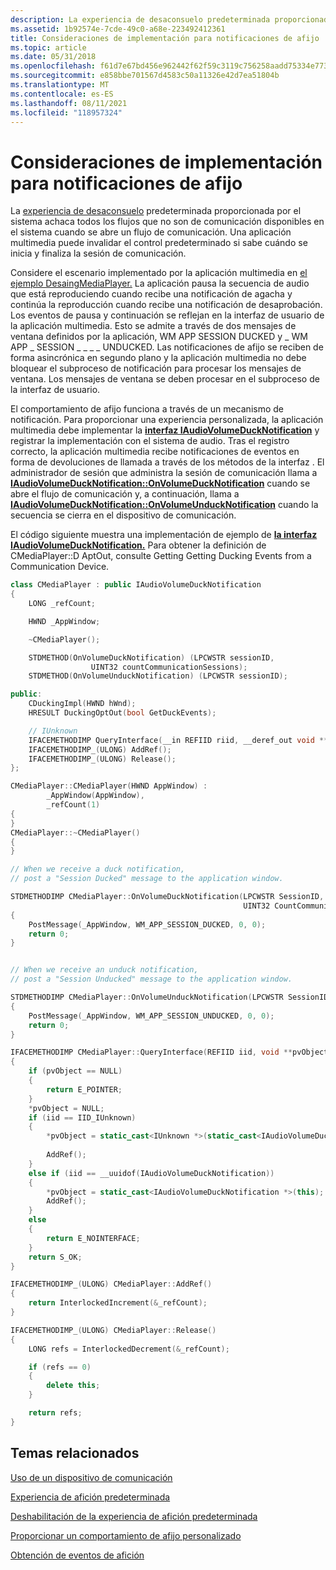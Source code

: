 ```yaml
---
description: La experiencia de desaconsuelo predeterminada proporcionada por el sistema achaca todos los flujos que no son de comunicación disponibles en el sistema cuando se abre un flujo de comunicación.
ms.assetid: 1b92574e-7cde-49c0-a68e-223492412361
title: Consideraciones de implementación para notificaciones de afijo
ms.topic: article
ms.date: 05/31/2018
ms.openlocfilehash: f61d7e67bd456e962442f62f59c3119c756258aadd75334e7736cbc69fba0867
ms.sourcegitcommit: e858bbe701567d4583c50a11326e42d7ea51804b
ms.translationtype: MT
ms.contentlocale: es-ES
ms.lasthandoff: 08/11/2021
ms.locfileid: "118957324"
---
```

# <a name="implementation-considerations-for-ducking-notifications"></a>Consideraciones de implementación para notificaciones de afijo

La [experiencia de desaconsuelo](stream-attenuation.md) predeterminada proporcionada por el sistema achaca todos los flujos que no son de comunicación disponibles en el sistema cuando se abre un flujo de comunicación. Una aplicación multimedia puede invalidar el control predeterminado si sabe cuándo se inicia y finaliza la sesión de comunicación.

Considere el escenario implementado por la aplicación multimedia en [el ejemplo DesaingMediaPlayer.](duckingmediaplayer.md) La aplicación pausa la secuencia de audio que está reproduciendo cuando recibe una notificación de agacha y continúa la reproducción cuando recibe una notificación de desaprobación. Los eventos de pausa y continuación se reflejan en la interfaz de usuario de la aplicación multimedia. Esto se admite a través de dos mensajes de ventana definidos por la aplicación, WM APP SESSION DUCKED y \_ WM APP \_ SESSION \_ \_ \_ \_ UNDUCKED. Las notificaciones de afijo se reciben de forma asincrónica en segundo plano y la aplicación multimedia no debe bloquear el subproceso de notificación para procesar los mensajes de ventana. Los mensajes de ventana se deben procesar en el subproceso de la interfaz de usuario.

El comportamiento de afijo funciona a través de un mecanismo de notificación. Para proporcionar una experiencia personalizada, la aplicación multimedia debe implementar la [**interfaz IAudioVolumeDuckNotification**](/windows/desktop/api/AudioPolicy/nn-audiopolicy-iaudiovolumeducknotification) y registrar la implementación con el sistema de audio. Tras el registro correcto, la aplicación multimedia recibe notificaciones de eventos en forma de devoluciones de llamada a través de los métodos de la interfaz . El administrador de sesión que administra la sesión de comunicación llama a [**IAudioVolumeDuckNotification::OnVolumeDuckNotification**](/windows/desktop/api/AudioPolicy/nf-audiopolicy-iaudiovolumeducknotification-onvolumeducknotification) cuando se abre el flujo de comunicación y, a continuación, llama a [**IAudioVolumeDuckNotification::OnVolumeUnduckNotification**](/windows/desktop/api/AudioPolicy/nf-audiopolicy-iaudiovolumeducknotification-onvolumeunducknotification) cuando la secuencia se cierra en el dispositivo de comunicación.

El código siguiente muestra una implementación de ejemplo de [**la interfaz IAudioVolumeDuckNotification.**](/windows/desktop/api/AudioPolicy/nn-audiopolicy-iaudiovolumeducknotification) Para obtener la definición de CMediaPlayer::D AptOut, consulte Getting Getting Ducking Events from a Communication Device.


```C++
class CMediaPlayer : public IAudioVolumeDuckNotification
{
    LONG _refCount;

    HWND _AppWindow;

    ~CMediaPlayer();

    STDMETHOD(OnVolumeDuckNotification) (LPCWSTR sessionID, 
                  UINT32 countCommunicationSessions);
    STDMETHOD(OnVolumeUnduckNotification) (LPCWSTR sessionID);

public:
    CDuckingImpl(HWND hWnd);
    HRESULT DuckingOptOut(bool GetDuckEvents);

    // IUnknown
    IFACEMETHODIMP QueryInterface(__in REFIID riid, __deref_out void **ppv);
    IFACEMETHODIMP_(ULONG) AddRef();
    IFACEMETHODIMP_(ULONG) Release();
};

CMediaPlayer::CMediaPlayer(HWND AppWindow) :
        _AppWindow(AppWindow),
        _refCount(1)
{
}
CMediaPlayer::~CMediaPlayer()
{
}

// When we receive a duck notification, 
// post a "Session Ducked" message to the application window.

STDMETHODIMP CMediaPlayer::OnVolumeDuckNotification(LPCWSTR SessionID, 
                                                    UINT32 CountCommunicationsSessions)
{
    PostMessage(_AppWindow, WM_APP_SESSION_DUCKED, 0, 0);
    return 0;
}


// When we receive an unduck notification, 
// post a "Session Unducked" message to the application window.

STDMETHODIMP CMediaPlayer::OnVolumeUnduckNotification(LPCWSTR SessionID)
{
    PostMessage(_AppWindow, WM_APP_SESSION_UNDUCKED, 0, 0);
    return 0;
}

IFACEMETHODIMP CMediaPlayer::QueryInterface(REFIID iid, void **pvObject)
{
    if (pvObject == NULL)
    {
        return E_POINTER;
    }
    *pvObject = NULL;
    if (iid == IID_IUnknown)
    {
        *pvObject = static_cast<IUnknown *>(static_cast<IAudioVolumeDuckNotification *>
                                                                              (this));
        AddRef();
    }
    else if (iid == __uuidof(IAudioVolumeDuckNotification))
    {
        *pvObject = static_cast<IAudioVolumeDuckNotification *>(this);
        AddRef();
    }
    else
    {
        return E_NOINTERFACE;
    }
    return S_OK;
}

IFACEMETHODIMP_(ULONG) CMediaPlayer::AddRef()
{
    return InterlockedIncrement(&_refCount);
}

IFACEMETHODIMP_(ULONG) CMediaPlayer::Release()
{
    LONG refs = InterlockedDecrement(&_refCount);

    if (refs == 0)
    {
        delete this; 
    }

    return refs;   
}
```



## <a name="related-topics"></a>Temas relacionados

<dl> <dt>

[Uso de un dispositivo de comunicación](using-the-communication-device.md)
</dt> <dt>

[Experiencia de afición predeterminada](stream-attenuation.md)
</dt> <dt>

[Deshabilitación de la experiencia de afición predeterminada](disabling-the-ducking-experience.md)
</dt> <dt>

[Proporcionar un comportamiento de afijo personalizado](providing-a-custom-ducking-experience.md)
</dt> <dt>

[Obtención de eventos de afición](getting-ducking-events-from-a-communication-device.md)
</dt> </dl>

 

 



